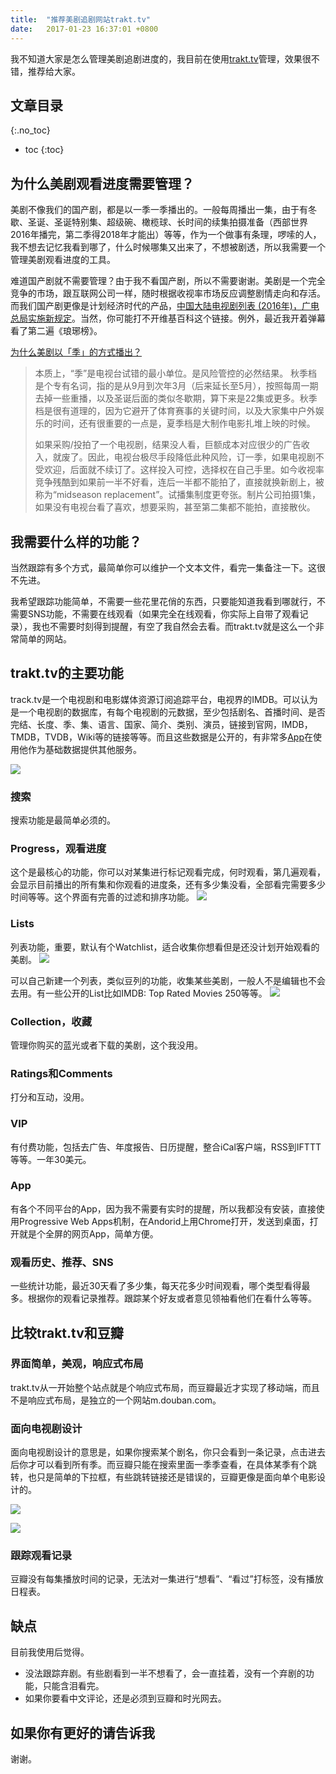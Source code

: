```yaml
---
title:  "推荐美剧追剧网站trakt.tv"
date:   2017-01-23 16:37:01 +0800
---
```


我不知道大家是怎么管理美剧追剧进度的，我目前在使用[trakt.tv](https://trakt.tv)管理，效果很不错，推荐给大家。

## 文章目录

{:.no_toc}

* toc
{:toc}

## 为什么美剧观看进度需要管理？

美剧不像我们的国产剧，都是以一季一季播出的。一般每周播出一集，由于有冬歇、圣诞、圣诞特别集、超级碗、橄榄球、长时间的续集拍摄准备（西部世界2016年播完，第二季得2018年才能出）等等，作为一个做事有条理，啰嗦的人，我不想去记忆我看到哪了，什么时候哪集又出来了，不想被剧透，所以我需要一个管理美剧观看进度的工具。

难道国产剧就不需要管理？由于我不看国产剧，所以不需要谢谢。美剧是一个完全竞争的市场，跟互联网公司一样，随时根据收视率市场反应调整剧情走向和存活。而我们国产剧更像是计划经济时代的产品，[中国大陆电视剧列表 (2016年)，广电总局实施新规定](https://zh.wikipedia.org/zh-hans/%E4%B8%AD%E5%9B%BD%E5%A4%A7%E9%99%86%E7%94%B5%E8%A7%86%E5%89%A7%E5%88%97%E8%A1%A8_(2016%E5%B9%B4))。当然，你可能打不开维基百科这个链接。例外，最近我开着弹幕看了第二遍《琅琊榜》。

[为什么美剧以「季」的方式播出？](https://www.zhihu.com/question/20401886/answer/137714330)

> 本质上，“季”是电视台试错的最小单位。是风险管控的必然结果。
> 秋季档是个专有名词，指的是从9月到次年3月（后来延长至5月），按照每周一期去掉一些重播，以及圣诞后面的类似冬歇期，算下来是22集或更多。秋季档是很有道理的，因为它避开了体育赛事的关键时间，以及大家集中户外娱乐的时间，还有很重要的一点是，夏季档是大制作电影扎堆上映的时候。
>
> 如果采购/投拍了一个电视剧，结果没人看，巨额成本对应很少的广告收入，就废了。因此，电视台极尽手段降低此种风险，订一季，如果电视剧不受欢迎，后面就不续订了。这样投入可控，选择权在自己手里。如今收视率竞争残酷到如果前一半不好看，连后一半都不能拍了，直接就换新剧上，被称为“midseason replacement”。试播集制度更夸张。制片公司拍摄1集，如果没有电视台看了喜欢，想要采购，甚至第二集都不能拍，直接散伙。


## 我需要什么样的功能？

当然跟踪有多个方式，最简单你可以维护一个文本文件，看完一集备注一下。这很不先进。

我希望跟踪功能简单，不需要一些花里花俏的东西，只要能知道我看到哪就行，不需要SNS功能，不需要在线观看（如果完全在线观看，你实际上自带了观看记录），我也不需要时刻得到提醒，有空了我自然会去看。而trakt.tv就是这么一个非常简单的网站。

## trakt.tv的主要功能

track.tv是一个电视剧和电影媒体资源订阅追踪平台，电视界的IMDB。可以认为是一个电视剧的数据库，有每个电视剧的元数据，至少包括剧名、首播时间、是否完结、长度、季、集、语言、国家、简介、类别、演员，链接到官网，IMDB，TMDB，TVDB，Wiki等的链接等等。而且这些数据是公开的，有非常多[App](https://trakt.tv/apps)在使用他作为基础数据提供其他服务。

![](/images/2017/trakttv/cover.jpg)

### 搜索

搜索功能是最简单必须的。

### Progress，观看进度

这个是最核心的功能，你可以对某集进行标记观看完成，何时观看，第几遍观看，会显示目前播出的所有集和你观看的进度条，还有多少集没看，全部看完需要多少时间等等。这个界面有完善的过滤和排序功能。
![](/images/2017/trakttv/progress.jpg)

### Lists

列表功能，重要，默认有个Watchlist，适合收集你想看但是还没计划开始观看的美剧。
![](/images/2017/trakttv/watchlist.jpg)

可以自己新建一个列表，类似豆列的功能，收集某些美剧，一般人不是编辑也不会去用。有一些公开的List比如IMDB: Top Rated Movies 250等等。
![](/images/2017/trakttv/list.jpg)

### Collection，收藏

管理你购买的蓝光或者下载的美剧，这个我没用。

### Ratings和Comments

打分和互动，没用。

### VIP

有付费功能，包括去广告、年度报告、日历提醒，整合iCal客户端，RSS到IFTTT等等。一年30美元。

### App

有各个不同平台的App，因为我不需要有实时的提醒，所以我都没有安装，直接使用Progressive Web Apps机制，在Andorid上用Chrome打开，发送到桌面，打开就是个全屏的网页App，简单方便。

### 观看历史、推荐、SNS

一些统计功能，最近30天看了多少集，每天花多少时间观看，哪个类型看得最多。根据你的观看记录推荐。跟踪某个好友或者意见领袖看他们在看什么等等。

## 比较trakt.tv和豆瓣

### 界面简单，美观，响应式布局

trakt.tv从一开始整个站点就是个响应式布局，而豆瓣最近才实现了移动端，而且不是响应式布局，是独立的一个网站m.douban.com。

### 面向电视剧设计

面向电视剧设计的意思是，如果你搜索某个剧名，你只会看到一条记录，点击进去后你才可以看到所有季。而豆瓣只能在搜索里面一季季查看，在具体某季有个跳转，也只是简单的下拉框，有些跳转链接还是错误的，豆瓣更像是面向单个电影设计的。

![](/images/2017/trakttv/cover2.jpg)

![](/images/2017/trakttv/doubansearch.jpg)

### 跟踪观看记录

豆瓣没有每集播放时间的记录，无法对一集进行“想看”、“看过”打标签，没有播放日程表。

## 缺点

目前我使用后觉得。

* 没法跟踪弃剧。有些剧看到一半不想看了，会一直挂着，没有一个弃剧的功能，只能含泪看完。
* 如果你要看中文评论，还是必须到豆瓣和时光网去。

## 如果你有更好的请告诉我

谢谢。



